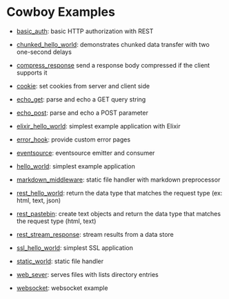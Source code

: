 Cowboy Examples
===============

 *  [basic_auth](./basic_auth):
    basic HTTP authorization with REST

 *  [chunked_hello_world](./chunked_hello_world):
    demonstrates chunked data transfer with two one-second delays

 *  [compress_response](./compress_response)
    send a response body compressed if the client supports it

 *  [cookie](./cookie):
    set cookies from server and client side

 *  [echo_get](./echo_get):
    parse and echo a GET query string

 *  [echo_post](./echo_post):
    parse and echo a POST parameter

 *  [elixir_hello_world](./elixir_hello_world):
    simplest example application with Elixir

 *  [error_hook](./error_hook):
    provide custom error pages

 *  [eventsource](./eventsource):
    eventsource emitter and consumer

 *  [hello_world](./hello_world):
    simplest example application

 *  [markdown_middleware](./markdown_middleware):
    static file handler with markdown preprocessor

 *  [rest_hello_world](./rest_hello_world):
    return the data type that matches the request type (ex: html, text, json)

 *  [rest_pastebin](./rest_pastebin):
    create text objects and return the data type that matches the request type (html, text)

 *  [rest_stream_response](./rest_stream_response):
    stream results from a data store

 *  [ssl_hello_world](./ssl_hello_world):
    simplest SSL application

 *  [static_world](./static_world):
    static file handler

 *  [web_sever](./web_server):
    serves files with lists directory entries

 *  [websocket](./websocket):
    websocket example
